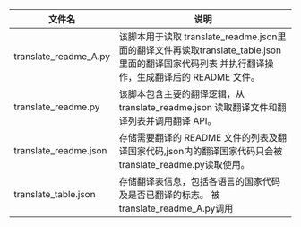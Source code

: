 | 文件名                | 说明                                                                                                                                          |
| --------------------- | --------------------------------------------------------------------------------------------------------------------------------------------- |
| translate_readme_A.py | 该脚本用于读取 translate_readme.json里面的翻译文件再读取translate_table.json里面的翻译国家代码列表 并执行翻译操作，生成翻译后的 README 文件。 |
| translate_readme.py   | 该脚本包含主要的翻译逻辑，从 translate_readme.json 读取翻译文件和翻译列表并调用翻译 API。                                                     |
| translate_readme.json | 存储需要翻译的 README 文件的列表及翻译国家代码,json内的翻译国家代码只会被translate_readme.py读取使用。                                        |
| translate_table.json  | 存储翻译表信息，包括各语言的国家代码及是否已翻译的标志。  被translate_readme_A.py调用                                                         |

